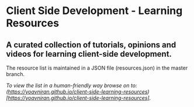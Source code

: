 # Client Side Development - Learning Resources

## A curated collection of tutorials, opinions and videos for learning client-side development.

The resource list is maintained in a JSON file (resources.json) in the master branch.

*To view the list in a human-friendly way browse on to: (https://yoavniran.github.io/client-side-learning-resources)[https://yoavniran.github.io/client-side-learning-resources].*